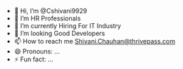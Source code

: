 - 👋 Hi, I’m @Cshivani9929
- 👀 I’m HR Professionals
- 🌱 I’m currently Hiring For IT Industry 
- 💞️ I’m looking Good Developers 
- 📫 How to reach me Shivani.Chauhan@thrivepass.com 
- 😄 Pronouns: ...
- ⚡ Fun fact: ...

<!---
Cshivani9929/Cshivani9929 is a ✨ special ✨ repository because its `README.md` (this file) appears on your GitHub profile.
You can click the Preview link to take a look at your changes.
--->
